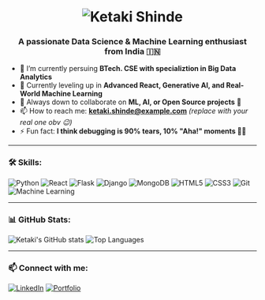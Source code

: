 <h1 align="center">
  <img src="https://readme-typing-svg.herokuapp.com?font=Pacifico&size=50&duration=4000&pause=500&color=F76C6C&center=true&vCenter=true&repeat=true&width=500&lines=Hi+👋,+I'm+Ketaki+Shinde!" alt="Ketaki Shinde" />
</h1>
<h3 align="center">A passionate Data Science & Machine Learning enthusiast from India 🇮🇳</h3>

- 🔭 I’m currently persuing **BTech. CSE with specializtion in Big Data Analytics**
- 🌱 Currently leveling up in **Advanced React, Generative AI, and Real-World Machine Learning**
- 👯 Always down to collaborate on **ML, AI, or Open Source projects** 🚀
- 📫 How to reach me: **ketaki.shinde@example.com** *(replace with your real one obv 😉)*
- ⚡ Fun fact: **I think debugging is 90% tears, 10% "Aha!" moments 🧠💥**

---

### 🛠️ Skills:
![Python](https://img.shields.io/badge/-Python-333333?style=flat&logo=python)
![React](https://img.shields.io/badge/-React-333333?style=flat&logo=react)
![Flask](https://img.shields.io/badge/-Flask-333333?style=flat&logo=flask)
![Django](https://img.shields.io/badge/-Django-333333?style=flat&logo=django)
![MongoDB](https://img.shields.io/badge/-MongoDB-333333?style=flat&logo=mongodb)
![HTML5](https://img.shields.io/badge/-HTML5-333333?style=flat&logo=html5)
![CSS3](https://img.shields.io/badge/-CSS3-333333?style=flat&logo=css3)
![Git](https://img.shields.io/badge/-Git-333333?style=flat&logo=git)
![Machine Learning](https://img.shields.io/badge/-Machine%20Learning-333333?style=flat&logo=scikit-learn)

---

### 📊 GitHub Stats:
![Ketaki's GitHub stats](https://github-readme-stats.vercel.app/api?username=KetakiShinde28&show_icons=true&theme=github_dark)
![Top Languages](https://github-readme-stats.vercel.app/api/top-langs/?username=KetakiShinde28&layout=compact&theme=github_dark)

---

### 📫 Connect with me:
[![LinkedIn](https://img.shields.io/badge/-LinkedIn-blue?style=flat&logo=linkedin)](https://www.linkedin.com/in/ketaki-shinde-844b42255/)
[![Portfolio](https://img.shields.io/badge/-Portfolio-ff69b4?style=flat&logo=Internet-Explorer)](https://ketakishinde28.github.io/portfolio/)
